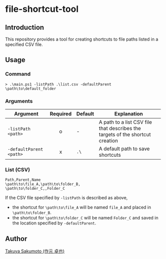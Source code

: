 # file-shortcut-tool

## Introduction

This repository provides a tool for creating shortcuts to file paths listed in a specified CSV file.

## Usage

### Command

```plaintxt
> .\main.ps1 -listPath .\list.csv -defaultParent \path\to\default_folder
```

### Arguments

| Argument | Required | Default | Explanation |
|-|:-:|-|-|
| `-listPath <path>` | o | - | A path to a list CSV file that describes the targets of the shortcut creation |
| `-defaultParent <path>` | x | `.\` | A default path to save shortcuts |

### List (CSV)

```csv
Path,Parent,Name
\path\to\file_A,\path\to\folder_B,
\path\to\folder_C,,Folder_C
```

If the CSV file specified by `-listPath` is described as above,

- the shortcut for `\path\to\file_A` will be named `file_A` and placed in `\path\to\folder_B`.
- the shortcut for `\path\to\folder_C` will be named `Folder_C` and saved in the location specified by `-defaultParent`.

## Author

[Takuya Sakumoto (作元 卓也)](https://github.com/tak-sakumoto)
